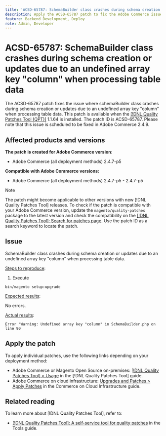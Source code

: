 ```yaml
---
title: 'ACSD-65787: SchemaBuilder class crashes during schema creation or updates due to an undefined array key "column" when processing table data'
description: Apply the ACSD-65787 patch to fix the Adobe Commerce issue where schemaBuilder class crashes during schema creation or updates due to an undefined array key "column" when processing table data.
feature: Backend Development, Deploy
role: Admin, Developer
---
```


# ACSD-65787: SchemaBuilder class crashes during schema creation or updates due to an undefined array key "column" when processing table data

The ACSD-65787 patch fixes the issue where schemaBuilder class crashes during schema creation or updates due to an undefined array key "column" when processing table data. This patch is available when the [[!DNL Quality Patches Tool (QPT)]](/help/tools/quality-patches-tool/quality-patches-tool-to-self-serve-quality-patches.md) 1.1.64 is installed. The patch ID is ACSD-65787. Please note that this issue is scheduled to be fixed in Adobe Commerce 2.4.9.

## Affected products and versions

**The patch is created for Adobe Commerce version:**

* Adobe Commerce (all deployment methods) 2.4.7-p5

**Compatible with Adobe Commerce versions:**

* Adobe Commerce (all deployment methods) 2.4.7-p5 - 2.4.7-p5

>[!NOTE]
>
>The patch might become applicable to other versions with new [!DNL Quality Patches Tool] releases. To check if the patch is compatible with your Adobe Commerce version, update the `magento/quality-patches` package to the latest version and check the compatibility on the [[!DNL Quality Patches Tool]: Search for patches page](https://experienceleague.adobe.com/tools/commerce-quality-patches/index.html). Use the patch ID as a search keyword to locate the patch.

## Issue

SchemaBuilder class crashes during schema creation or updates due to an undefined array key "column" when processing table data.

<u>Steps to reproduce</u>:

1. Execute

```
bin/magento setup:upgrade
```

<u>Expected results</u>:

No errors.

<u>Actual results</u>:

```
Error "Warning: Undefined array key "column" in SchemaBuilder.php on line 90
```

## Apply the patch

To apply individual patches, use the following links depending on your deployment method:

* Adobe Commerce or Magento Open Source on-premises: [[!DNL Quality Patches Tool] > Usage](/help/tools/quality-patches-tool/usage.md) in the [!DNL Quality Patches Tool] guide.
* Adobe Commerce on cloud infrastructure: [Upgrades and Patches > Apply Patches](https://experienceleague.adobe.com/docs/commerce-cloud-service/user-guide/develop/upgrade/apply-patches.html) in the Commerce on Cloud Infrastructure guide.

## Related reading

To learn more about [!DNL Quality Patches Tool], refer to:

* [[!DNL Quality Patches Tool]: A self-service tool for quality patches](/help/tools/quality-patches-tool/quality-patches-tool-to-self-serve-quality-patches.md) in the Tools guide.